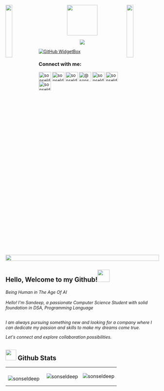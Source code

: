 <img align="left" src="https://user-images.githubusercontent.com/65187002/144930161-2f783401-8d27-4fdf-a2f7-cc0ba32f1f1f.gif" width="21%" style="display:inline;"><img align="right" src="https://user-images.githubusercontent.com/65187002/144930161-2f783401-8d27-4fdf-a2f7-cc0ba32f1f1f.gif" width="21%" style="display:inline;">

<p align="center"><img src="https://media.giphy.com/media/M9gbBd9nbDrOTu1Mqx/giphy.gif" width="100"/></p>

<p align="center">
  <a href="https://github.com/DenverCoder1/readme-typing-svg"><img src="https://readme-typing-svg.herokuapp.com?font=Time+New+Roman&color=cyan&size=40&center=true&vCenter=true&width=800&height=100&lines=Code+is+Life..&hearts;++;Analytical+and+Problem-Solving,;Adaptablility+and+Flexability,;Active+Learner/Researcher,;Love+to+learn+new+stuffs..<3"></a>
</p>

<div>
  
[![GitHub WidgetBox](https://github-widgetbox.vercel.app/api/profile?username=sonseldeep&data=followers,repositories,stars,commits&theme=viridescent)](https://github.com/sonseldeep)
</div>

<!-- <h3 align ="center"> <strong> Let`s Code.Build & FUN </strong> </h3>  -->

<h3 align="left">Connect with me:</h3>
<p align="left">
<a href="https://linkedin.com/in/sonseldeep" target="blank"><img align="center" src="https://raw.githubusercontent.com/rahuldkjain/github-profile-readme-generator/master/src/images/icons/Social/linked-in-alt.svg" alt="sonseldeep" height="30" width="40" /></a>
<a href="https://fb.com/sonseldeep" target="blank"><img align="center" src="https://raw.githubusercontent.com/rahuldkjain/github-profile-readme-generator/master/src/images/icons/Social/facebook.svg" alt="sonseldeep" height="30" width="40" /></a>
<a href="https://instagram.com/sonseldeep" target="blank"><img align="center" src="https://raw.githubusercontent.com/rahuldkjain/github-profile-readme-generator/master/src/images/icons/Social/instagram.svg" alt="sonseldeep" height="30" width="40" /></a>
<a href="https://hashnode.com/@sonseldeep" target="blank"><img align="center" src="https://raw.githubusercontent.com/rahuldkjain/github-profile-readme-generator/master/src/images/icons/Social/hashnode.svg" alt="@sonseldeep" height="30" width="40" /></a>
<a href="https://www.youtube.com/@sonseldeep" target="blank"><img align="center" src="https://raw.githubusercontent.com/rahuldkjain/github-profile-readme-generator/master/src/images/icons/Social/youtube.svg" alt="sonseldeep" height="30" width="40" /></a>
<a href="https://www.hackerrank.com/sonseldeep_np" target="blank"><img align="center" src="https://raw.githubusercontent.com/rahuldkjain/github-profile-readme-generator/master/src/images/icons/Social/hackerrank.svg" alt="sonseldeep" height="30" width="40" /></a>
<a href="https://www.leetcode.com/sonseldeep" target="blank"><img align="center" src="https://raw.githubusercontent.com/rahuldkjain/github-profile-readme-generator/master/src/images/icons/Social/leet-code.svg" alt="sonseldeep" height="30" width="40" /></a>
</p>

<img src="https://i.imgur.com/dBaSKWF.gif" height="20" width="100%">

## Hello, Welcome to my Github!<img src="https://media.giphy.com/media/hvRJCLFzcasrR4ia7z/giphy.gif" width="40">

<p>
<h6>
Being Human in The Age Of AI <br><br> Hello! I'm  Sandeep, a passionate Computer Science Student with solid foundation in DSA, Programming Language
<br>
<br>

I am always pursuing something new and looking for a company where I can dedicate my passion and skills to make my dreams come true.

Let's connect and explore collaboration possibilities.

</h6>
</p>

<h2><img src="https://media.giphy.com/media/iY8CRBdQXODJSCERIr/giphy.gif" width="35"> Github Stats </h2>

 <table align="center" width="100%" height="100%" >
   <tr>
     <td>
     <p><img align="left" src="https://github-readme-stats.vercel.app/api/top-langs?username=sonseldeep&show_icons=true&locale=en&layout=compact" alt="sonseldeep" /></p>

 </td>

<td>
<p>&nbsp;<img align="center" src="https://github-readme-stats.vercel.app/api?username=sonseldeep&show_icons=true&locale=en" alt="sonseldeep" /></p>
 </td> 
<td>
<p><img align="center" src="https://github-readme-streak-stats.herokuapp.com/?user=sonseldeep&" alt="sonseldeep" /></p>

</td>

   </tr>
  </table>

<div align="center">

</div>

## Languages & Tools

<h3 align="left">Languages</h3>
<p align="left">
  <a href="https://skillicons.dev">
    <img src="https://skillicons.dev/icons?i=c,cpp,cs,js,ts,java" />
  </a>
</p>

<h3 align="left">Front-end</h3>
<p align="left">
  <a href="https://skillicons.dev">
    <img src="https://techstack-generator.vercel.app/react-icon.svg" alt="icon" width="50" height="50" />
    <img src="https://techstack-generator.vercel.app/redux-icon.svg" alt="icon" width="50" height="50" />
    <img src="https://skillicons.dev/icons?i=css,html" />
    <img src="https://techstack-generator.vercel.app/js-icon.svg" alt="icon"width="50" height="50" />
    
    
  </a>
</p>



</p>

<h3 align="left">DataBase</h3>
<p align="left">
  <a href="https://skillicons.dev">
    <img src="https://skillicons.dev/icons?i=mongodb" />
    <img src="https://techstack-generator.vercel.app/mysql-icon.svg" alt="icon" width="50" height="50" />
    <img src="https://skillicons.dev/icons?i=sqlite" />
  </a>
</p>
<h3 align="left">Tools</h3>
<p align="left">
  <a href="https://skillicons.dev">
    <img src="https://skillicons.dev/icons?i=git,github" />
    <img src="https://skillicons.dev/icons?i=pr,visualstudio,vscode" />
    
  </a>
</p>

<h2><img src="https://media2.giphy.com/media/QssGEmpkyEOhBCb7e1/giphy.gif?cid=ecf05e47a0n3gi1bfqntqmob8g9aid1oyj2wr3ds3mg700bl&rid=giphy.gif" width ="25"> Skills</h2>
<p align="left">
  <a href="https://skillicons.dev">
    <img src="https://skillicons.dev/icons?i=windows,ubuntu,linux,idea" />
  </a>
</p>
